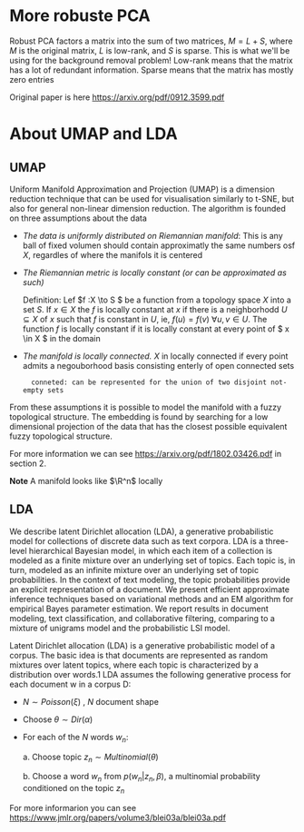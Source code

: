 # **More robuste PCA**

Robust PCA factors a matrix into the sum of two matrices, $M=L+S$, where $M$ is the original matrix, $L$ is low-rank, and $S$ is sparse. This is what we'll be using for the background removal problem! Low-rank means that the matrix has a lot of redundant information. Sparse means that the matrix has mostly zero entries 

Original paper is here https://arxiv.org/pdf/0912.3599.pdf







# **About UMAP and LDA**
  
## **UMAP**
Uniform Manifold Approximation and Projection (UMAP) is a dimension reduction technique that can be used for visualisation similarly to t-SNE, but also for general non-linear dimension reduction. The algorithm is founded on three assumptions about the data

* *The data is uniformly distributed on Riemannian manifold*: This is any ball of fixed volumen should contain approximatly the same numbers osf $X$, regardles of where the manifols it is centered

* *The Riemannian metric is locally constant (or can be approximated as such)*

    Definition: Lef $f :X \to  S $ be a function from a topology space $X$ into a set $S$. 
    If $x \in X$ the $f$ is locally constant at $x$ if  there is a neighborhodd $U \subseteq X$ of $x$ such that $f$ is constant in $U$, ie, $f(u) = f(v)$  $\forall u,v \in U$. The function $f$ is locally constant if it is locally constant at every point of $ x \in X $ in the domain  


* *The manifold is locally connected.* $X$ in locally connected if every point admits a negouborhood basis consisting enterly of open connected sets
    
        conneted: can be represented for the union of two disjoint not-empty sets

From these assumptions it is possible to model the manifold with a fuzzy topological structure. The embedding is found by searching for a low dimensional projection of the data that has the closest possible equivalent fuzzy topological structure.

For more information we can see https://arxiv.org/pdf/1802.03426.pdf in section 2.

**Note** A manifold looks like $\R^n$ locally


## **LDA**
We describe latent Dirichlet allocation (LDA), a generative probabilistic model for collections of
discrete data such as text corpora. LDA is a three-level hierarchical Bayesian model, in which each
item of a collection is modeled as a finite mixture over an underlying set of topics. Each topic is, in
turn, modeled as an infinite mixture over an underlying set of topic probabilities. In the context of
text modeling, the topic probabilities provide an explicit representation of a document. We present
efficient approximate inference techniques based on variational methods and an EM algorithm for
empirical Bayes parameter estimation. We report results in document modeling, text classification,
and collaborative filtering, comparing to a mixture of unigrams model and the probabilistic LSI
model.

Latent Dirichlet allocation (LDA) is a generative probabilistic model of a corpus. The basic idea is
that documents are represented as random mixtures over latent topics, where each topic is characterized by a distribution over words.1
LDA assumes the following generative process for each document w in a corpus D:

* $N \sim Poisson(\xi)$ , $N$ document shape
* Choose $\theta \sim Dir(\alpha)$
* For each of the $N$ words $w_n$:
     
     a. Choose topic $z_n \sim Multinomial(\theta)$ 

     b. Choose a word $w_n$ from $p(w_n|z_n,\beta)$, a multinomial probability conditioned on the topic $z_n$

For more informarion you can see https://www.jmlr.org/papers/volume3/blei03a/blei03a.pdf